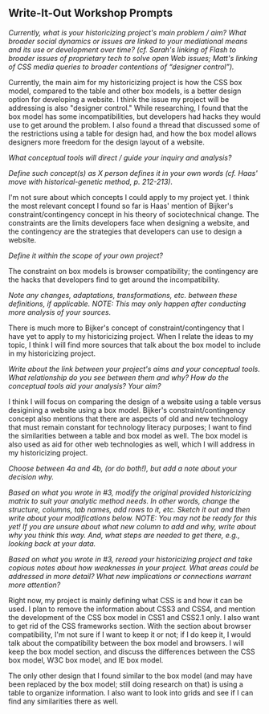## Write-It-Out Workshop Prompts

_Currently, what is your historicizing project's main problem / aim? What broader social dynamics or issues are linked to your mediational means and its use or development over time? (cf. Sarah's linking of Flash to broader issues of proprietary tech to solve open Web issues; Matt's linking of CSS media queries to broader contentions of “designer control”)._

Currently, the main aim for my historicizing project is how the CSS box model, compared to the table and other box models, is a better design option for developing a website. I think the issue my project will be addressing is also "designer control." While researching, I found that the box model has some incompatibilities, but developers had hacks they would use to get around the problem. I also found a thread that discussed some of the restrictions using a table for design had, and how the box model allows designers more freedom for the design layout of a website. 

_What conceptual tools will direct / guide your inquiry and analysis?_

_Define such concept(s) as X person defines it in your own words (cf. Haas' move with historical-genetic method, p. 212-213)._
    
I'm not sure about which concepts I could apply to my project yet. I think the most relevant concept I found so far is Haas' mention of Bijker's constraint/contingency concept in his theory of sociotechnical change. The constraints are the limits developers face when designing a website, and the contingency are the strategies that developers can use to design a website.

_Define it within the scope of your own project?_
    
The constraint on box models is browser compatibility; the contingency are the hacks that developers find to get around the incompatibility.
 
_Note any changes, adaptations, transformations, etc. between these definitions, if applicable. NOTE: This may only happen after conducting more analysis of your sources._

There is much more to Bijker's concept of constraint/contingency that I have yet to apply to my historicizing project. When I relate the ideas to my topic, I think I will find more sources that talk about the box model to include in my historicizing project.

_Write about the link between your project's aims and your conceptual tools. What relationship do you see between them and why? How do the conceptual tools aid your analysis? Your aim?_

I think I will focus on comparing the design of a website using a table versus desigining a website using a box model. Bijker's constraint/contingency concept also mentions that there are aspects of old and new technology that must remain constant for technology literacy purposes; I want to find the similarities between a table and box model as well. The box model is also used as aid for other web technologies as well, which I will address in my historicizing project.

_Choose between 4a and 4b, (or do both!), but add a note about your decision why._

_Based on what you wrote in #3, modify the original provided historicizing matrix to suit your analytic method needs. In other words, change the structure, columns, tab names, add rows to it, etc. Sketch it out and then write about your modifications below. NOTE: You may not be ready for this yet! If you are unsure about what new column to add and why, write about why you think this way. And, what steps are needed to get there, e.g., looking back at your data._

_Based on what you wrote in #3, reread your historicizing project and take copious notes about how weaknesses in your project. What areas could be addressed in more detail? What new implications or connections warrant more attention?_
    
Right now, my project is mainly defining what CSS is and how it can be used. I plan to remove the information about CSS3 and CSS4, and mention the development of the CSS box model in CSS1 and CSS2.1 only. I also want to get rid of the CSS frameworks section. With the section about browser compatibility, I'm not sure if I want to keep it or not; if I do keep it, I would talk about the compatibility between the box model and browsers. I will keep the box model section, and discuss the differences between the CSS box model, W3C box model, and IE box model. 

The only other design that I found similar to the box model (and may have been replaced by the box model; still doing research on that) is using a table to organize information. I also want to look into grids and see if I can find any similarities there as well.
